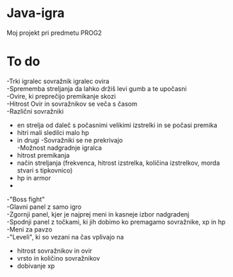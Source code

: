 # Java-igra
Moj projekt pri predmetu PROG2

# To do
-Trki igralec sovražnik igralec ovira  
-Sprememba streljanja da lahko držiš levi gumb a te upočasni  
-Ovire, ki preprečijo premikanje skozi  
-Hitrost Ovir in sovražnikov se veča s časom  
-Različni sovražniki  
* en strelja od daleč s počasnimi velikimi izstrelki in se počasi premika  
* hitri mali sledilci malo hp  
* in drugi
-Sovražniki se ne prekrivajo  
-Možnost nadgradnje igralca  
* hitrost premikanja  
* način streljanja (frekvenca, hitrost izstrelka, količina izstrelkov, morda stvari s tipkovnico)
* hp in armor
* 
-"Boss fight"  
-Glavni panel z samo igro  
-Zgornji panel, kjer je najprej meni in kasneje izbor nadgradenj  
-Spodnji panel z točkami, ki jih dobimo ko premagamo sovražnike, xp in hp  
-Meni za pavzo  
-"Leveli", ki so vezani na čas vplivajo na  
* hitrost sovražnikov in ovir  
* vrsto in količino sovražnikov  
* dobivanje xp  